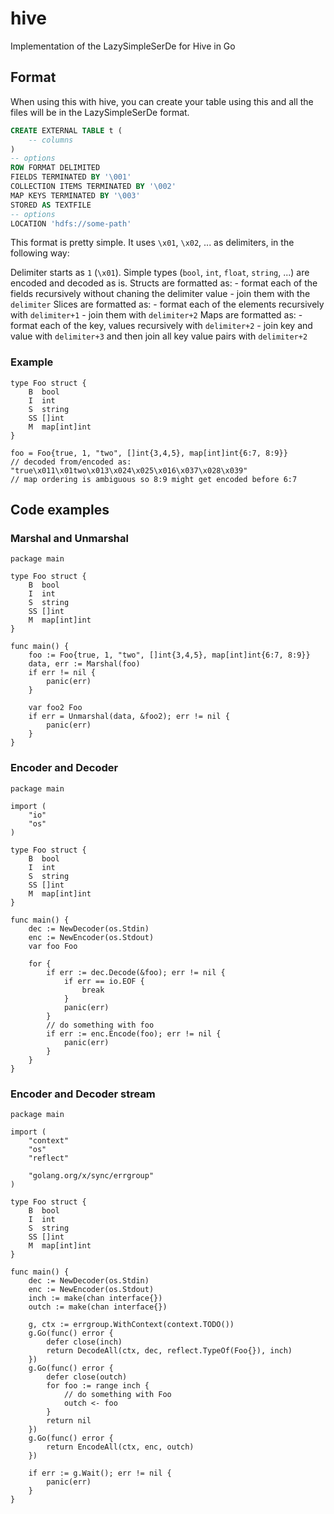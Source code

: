 # hive
Implementation of the LazySimpleSerDe for Hive in Go

## Format

When using this with hive, you can create your table using this and all the files will be in the LazySimpleSerDe format.

```sql
CREATE EXTERNAL TABLE t (
    -- columns
)
-- options
ROW FORMAT DELIMITED
FIELDS TERMINATED BY '\001'
COLLECTION ITEMS TERMINATED BY '\002'
MAP KEYS TERMINATED BY '\003'
STORED AS TEXTFILE
-- options
LOCATION 'hdfs://some-path'
```

This format is pretty simple. It uses `\x01`, `\x02`, ... as delimiters, in the following way:

Delimiter starts as `1` (`\x01`).
Simple types (`bool`, `int`, `float`, `string`, ...) are encoded and decoded as is.
Structs are formatted as:
    - format each of the fields recursively without chaning the delimiter value
    - join them with the `delimiter`
Slices are formatted as:
    - format each of the elements recursively with `delimiter+1`
    - join them with `delimiter+2`
Maps are formatted as:
    - format each of the key, values recursively with `delimiter+2`
    - join key and value with `delimiter+3` and then join all key value pairs with `delimiter+2`

### Example

```golang
type Foo struct {
    B  bool
    I  int
    S  string
    SS []int
    M  map[int]int
}

foo = Foo{true, 1, "two", []int{3,4,5}, map[int]int{6:7, 8:9}}
// decoded from/encoded as:
"true\x011\x01two\x013\x024\x025\x016\x037\x028\x039"
// map ordering is ambiguous so 8:9 might get encoded before 6:7
```

## Code examples

### Marshal and Unmarshal

```golang
package main

type Foo struct {
    B  bool
    I  int
    S  string
    SS []int
    M  map[int]int
}

func main() {
    foo := Foo{true, 1, "two", []int{3,4,5}, map[int]int{6:7, 8:9}}
    data, err := Marshal(foo)
    if err != nil {
        panic(err)
    }

    var foo2 Foo
    if err = Unmarshal(data, &foo2); err != nil {
        panic(err)
    }
}
```

### Encoder and Decoder

```golang
package main

import (
    "io"
    "os"
)

type Foo struct {
    B  bool
    I  int
    S  string
    SS []int
    M  map[int]int
}

func main() {
    dec := NewDecoder(os.Stdin)
    enc := NewEncoder(os.Stdout)
    var foo Foo

    for {
        if err := dec.Decode(&foo); err != nil {
            if err == io.EOF {
                break
            }
            panic(err)
        }
        // do something with foo
        if err := enc.Encode(foo); err != nil {
            panic(err)
        }
    }
}
```

### Encoder and Decoder stream

```golang
package main

import (
    "context"
    "os"
    "reflect"

    "golang.org/x/sync/errgroup"
)

type Foo struct {
    B  bool
    I  int
    S  string
    SS []int
    M  map[int]int
}

func main() {
    dec := NewDecoder(os.Stdin)
    enc := NewEncoder(os.Stdout)
    inch := make(chan interface{})
    outch := make(chan interface{})

    g, ctx := errgroup.WithContext(context.TODO())
    g.Go(func() error {
        defer close(inch)
        return DecodeAll(ctx, dec, reflect.TypeOf(Foo{}), inch)
    })
    g.Go(func() error {
        defer close(outch)
        for foo := range inch {
            // do something with Foo
            outch <- foo
        }
        return nil
    })
    g.Go(func() error {
        return EncodeAll(ctx, enc, outch)
    })

    if err := g.Wait(); err != nil {
        panic(err)
    }
}
```
